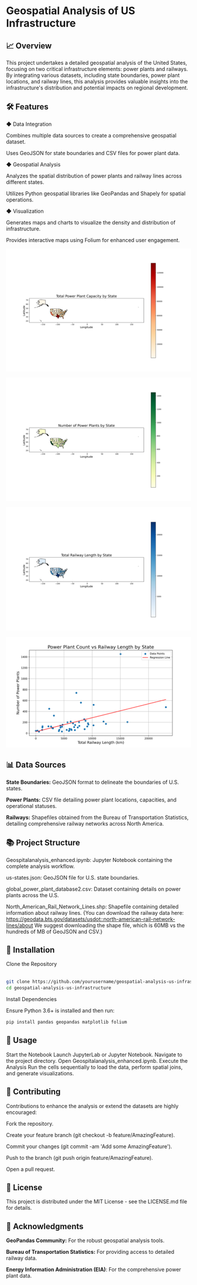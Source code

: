 # Geospatial Analysis of US Infrastructure

## 📈 Overview
This project undertakes a detailed geospatial analysis of the United States, focusing on two critical infrastructure elements: power plants and railways. By integrating various datasets, including state boundaries, power plant locations, and railway lines, this analysis provides valuable insights into the infrastructure's distribution and potential impacts on regional development.

## 🛠️ Features
◆ Data Integration

Combines multiple data sources to create a comprehensive geospatial dataset.

Uses GeoJSON for state boundaries and CSV files for power plant data.

◆ Geospatial Analysis

Analyzes the spatial distribution of power plants and railway lines across different states.

Utilizes Python geospatial libraries like GeoPandas and Shapely for spatial operations.

◆ Visualization

Generates maps and charts to visualize the density and distribution of infrastructure.

Provides interactive maps using Folium for enhanced user engagement.

![Distribution of Ratings](https://github.com/arpadd23/Geospatial-Analysis-of-US-Infrastructure/blob/5575525b33017521232f4a1b091d012de3418b83/usa_power_plants_capacity.png?raw=true)

![Distribution of Ratings](https://github.com/arpadd23/Geospatial-Analysis-of-US-Infrastructure/blob/5575525b33017521232f4a1b091d012de3418b83/usa_power_plants_count.png?raw=true)

![Distribution of Ratings](https://github.com/arpadd23/Geospatial-Analysis-of-US-Infrastructure/blob/5575525b33017521232f4a1b091d012de3418b83/usa_railway_length_by_state.png?raw=true)

![Distribution of Ratings](https://github.com/arpadd23/Geospatial-Analysis-of-US-Infrastructure/blob/5575525b33017521232f4a1b091d012de3418b83/regression_plant_count_vs_railway_length.png?raw=true)


## 📊 Data Sources

**State Boundaries:** GeoJSON format to delineate the boundaries of U.S. states.

**Power Plants:** CSV file detailing power plant locations, capacities, and operational statuses.

**Railways:** Shapefiles obtained from the Bureau of Transportation Statistics, detailing comprehensive railway networks across North America.

## 📚 Project Structure

Geospitalanalysis_enhanced.ipynb: Jupyter Notebook containing the complete analysis workflow.

us-states.json: GeoJSON file for U.S. state boundaries.

global_power_plant_database2.csv: Dataset containing details on power plants across the U.S.

North_American_Rail_Network_Lines.shp: Shapefile containing detailed information about railway lines. {You can download the railway data here: https://geodata.bts.gov/datasets/usdot::north-american-rail-network-lines/about We suggest downloading the shape file, which is 60MB vs the hundreds of MB of GeoJSON and CSV.}

## 💾 Installation

Clone the Repository
```bash

git clone https://github.com/yourusername/geospatial-analysis-us-infrastructure.git
cd geospatial-analysis-us-infrastructure
```

Install Dependencies

Ensure Python 3.6+ is installed and then run:
```bash
pip install pandas geopandas matplotlib folium
```

## 🚀 Usage

Start the Notebook
Launch JupyterLab or Jupyter Notebook.
Navigate to the project directory.
Open Geospitalanalysis_enhanced.ipynb.
Execute the Analysis
Run the cells sequentially to load the data, perform spatial joins, and generate visualizations.

## 🌟 Contributing

Contributions to enhance the analysis or extend the datasets are highly encouraged:

Fork the repository.

Create your feature branch (git checkout -b feature/AmazingFeature).

Commit your changes (git commit -am 'Add some AmazingFeature').

Push to the branch (git push origin feature/AmazingFeature).

Open a pull request.

## 📜 License

This project is distributed under the MIT License - see the LICENSE.md file for details.

## 🙌 Acknowledgments

**GeoPandas Community:** For the robust geospatial analysis tools.

**Bureau of Transportation Statistics:** For providing access to detailed railway data.

**Energy Information Administration (EIA)**: For the comprehensive power plant data.
